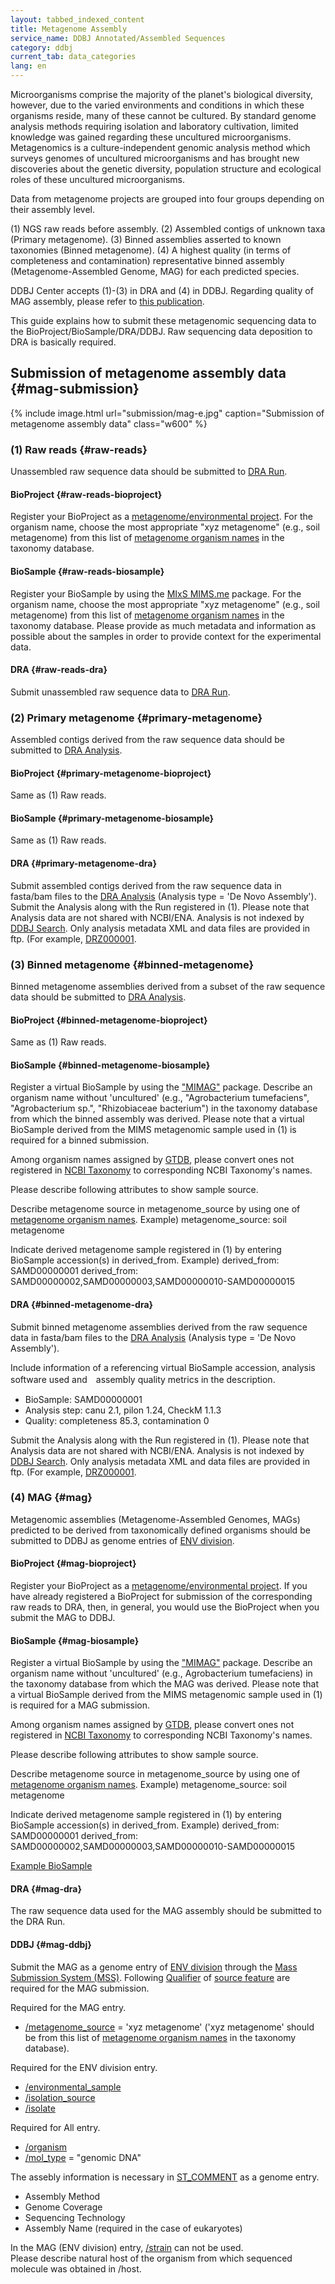 ```yaml
---
layout: tabbed_indexed_content
title: Metagenome Assembly
service_name: DDBJ Annotated/Assembled Sequences
category: ddbj
current_tab: data_categories
lang: en
---
```


Microorganisms comprise the majority of the planet's biological
diversity, however, due to the varied environments and conditions in
which these organisms reside, many of these cannot be cultured. By
standard genome analysis methods requiring isolation and laboratory
cultivation, limited knowledge was gained regarding these uncultured
microorganisms. Metagenomics is a culture-independent genomic analysis
method which surveys genomes of uncultured microorganisms and has
brought new discoveries about the genetic diversity, population
structure and ecological roles of these uncultured microorganisms.

Data from metagenome projects are grouped into four groups depending on their assembly level.

(1) NGS raw reads before assembly.
(2) Assembled contigs of unknown taxa (Primary metagenome).
(3) Binned assemblies asserted to known taxonomies (Binned metagenome).
(4) A highest quality (in terms of completeness and contamination) representative binned assembly (Metagenome-Assembled Genome, MAG) for each predicted species.

DDBJ Center accepts (1)-(3) in DRA and (4) in DDBJ. Regarding quality of MAG assembly, please refer to [this publication](https://www.nature.com/articles/nbt.3893).

This guide explains how to submit these metagenomic sequencing data to
the BioProject/BioSample/DRA/DDBJ. Raw sequencing data deposition to DRA is basically required.

## Submission of metagenome assembly data  {#mag-submission}

{% include image.html url="submission/mag-e.jpg" caption="Submission of metagenome assembly data" class="w600" %}

### (1) Raw reads {#raw-reads}

Unassembled raw sequence data should be submitted to [DRA
Run](/dra/submission-e.html).

#### BioProject  {#raw-reads-bioproject}

Register your BioProject as a [metagenome/environmental
project](/bioproject/project-info-e.html#Project-type). For the organism
name, choose the most appropriate "xyz metagenome" (e.g., soil
metagenome) from this list of [metagenome organism
names](https://www.ncbi.nlm.nih.gov/Taxonomy/Browser/wwwtax.cgi?mode=Undef&id=408169&lvl=3&p=mapview&p=has_linkout&p=blast_url&p=genome_blast&keep=1&srchmode=3&unlock/)
in the taxonomy database.

#### BioSample  {#raw-reads-biosample}

Register your BioSample by using the [MIxS MIMS.me](/biosample/sample-info-e.html#mixs) package.
For the organism name, choose the most appropriate "xyz
metagenome" (e.g., soil metagenome) from this list of [metagenome
organism
names](https://www.ncbi.nlm.nih.gov/Taxonomy/Browser/wwwtax.cgi?mode=Undef&id=408169&lvl=3&p=mapview&p=has_linkout&p=blast_url&p=genome_blast&keep=1&srchmode=3&unlock/)
in the taxonomy database. Please provide as much metadata and
information as possible about the samples in order to provide context
for the experimental data.

#### DRA  {#raw-reads-dra}

Submit unassembled raw sequence data to [DRA
Run](/dra/submission-e.html).

### (2) Primary metagenome {#primary-metagenome}

Assembled contigs derived from the raw sequence data should be submitted to [DRA Analysis](/dra/submission-e.html).

#### BioProject  {#primary-metagenome-bioproject}

Same as (1) Raw reads.

#### BioSample  {#primary-metagenome-biosample}

Same as (1) Raw reads.

#### DRA  {#primary-metagenome-dra}

Submit assembled contigs derived from the raw sequence data in fasta/bam
files to the [DRA Analysis](/dra/metadata-e.html#Analysis_Type)
(Analysis type = 'De Novo Assembly'). Submit the Analysis along with the
Run registered in (1). Please note that Analysis data are not shared with NCBI/ENA.
Analysis is not indexed by [DDBJ Search](https://ddbj.nig.ac.jp/search). Only analysis metadata XML and data files are provided in ftp. (For example, [DRZ000001](https://ddbj.nig.ac.jp/public/ddbj_database/dra/fastq/DRA000/DRA000072/).

### (3) Binned metagenome {#binned-metagenome}

Binned metagenome assemblies derived from a subset of the raw sequence data should be submitted to [DRA Analysis](/dra/submission-e.html).

#### BioProject  {#binned-metagenome-bioproject}

Same as (1) Raw reads.

#### BioSample  {#binned-metagenome-biosample}

Register a virtual BioSample by using the ["MIMAG"](/biosample/sample-info-e.html#mixs) package. Describe
an organism name without 'uncultured' (e.g., "Agrobacterium tumefaciens", "Agrobacterium sp.", "Rhizobiaceae bacterium")
in the taxonomy database from which the binned assembly was derived. Please note
that a virtual BioSample derived from the MIMS metagenomic sample used
in (1) is required for a binned submission.

Among organism names assigned by [GTDB](https://gtdb.ecogenomic.org/), please convert ones not registered in [NCBI Taxonomy](https://www.ncbi.nlm.nih.gov/Taxonomy/Browser/wwwtax.cgi) to corresponding NCBI Taxonomy's names.

Please describe following attributes to show sample source.

Describe metagenome source in metagenome_source by using one of [metagenome organism
names](https://www.ncbi.nlm.nih.gov/Taxonomy/Browser/wwwtax.cgi?mode=Undef&id=408169&lvl=3&p=mapview&p=has_linkout&p=blast_url&p=genome_blast&keep=1&srchmode=3&unlock/).
Example)
metagenome_source: soil metagenome

Indicate derived metagenome sample registered in (1) by entering BioSample accession(s) in derived_from.
Example)
derived_from: SAMD00000001
derived_from: SAMD00000002,SAMD00000003,SAMD00000010-SAMD00000015

#### DRA  {#binned-metagenome-dra}

Submit binned metagenome assemblies derived from the raw sequence data
in fasta/bam files to the [DRA
Analysis](/dra/metadata-e.html#Analysis_Type) (Analysis type = 'De
Novo Assembly').

Include information of a referencing virtual BioSample accession, analysis software used and　assembly quality metrics in the description.
- BioSample: SAMD00000001
- Analysis step: canu 2.1, pilon 1.24, CheckM 1.1.3
- Quality: completeness 85.3, contamination 0

Submit the Analysis along with the Run
registered in (1). Please note that Analysis data are not shared with NCBI/ENA.
Analysis is not indexed by [DDBJ Search](https://ddbj.nig.ac.jp/search). Only analysis metadata XML and data files are provided in ftp. (For example, [DRZ000001](https://ddbj.nig.ac.jp/public/ddbj_database/dra/fastq/DRA000/DRA000072/).

### (4) MAG {#mag}

Metagenomic assemblies (Metagenome-Assembled Genomes, MAGs) predicted to be
derived from taxonomically defined organisms should be submitted to DDBJ
as genome entries of [ENV division](/ddbj/env-e.html).

#### BioProject  {#mag-bioproject}

Register your BioProject as a [metagenome/environmental
project](/bioproject/project-info-e.html#Project-type). If you have
already registered a BioProject for submission of the corresponding raw
reads to DRA, then, in general, you would use the BioProject when you
submit the MAG to DDBJ.

#### BioSample  {#mag-biosample}

Register a virtual BioSample by using the ["MIMAG"](/biosample/sample-info-e.html#mixs) package.
Describe an organism name without 'uncultured' (e.g., Agrobacterium tumefaciens)
in the taxonomy database from which the MAG was derived. Please note
that a virtual BioSample derived from the MIMS metagenomic sample used
in (1) is required for a MAG submission.

Among organism names assigned by [GTDB](https://gtdb.ecogenomic.org/), please convert ones not registered in [NCBI Taxonomy](https://www.ncbi.nlm.nih.gov/Taxonomy/Browser/wwwtax.cgi) to corresponding NCBI Taxonomy's names.

Please describe following attributes to show sample source.

Describe metagenome source in metagenome_source by using one of [metagenome organism
names](https://www.ncbi.nlm.nih.gov/Taxonomy/Browser/wwwtax.cgi?mode=Undef&id=408169&lvl=3&p=mapview&p=has_linkout&p=blast_url&p=genome_blast&keep=1&srchmode=3&unlock/).
Example)
metagenome_source: soil metagenome

Indicate derived metagenome sample registered in (1) by entering BioSample accession(s) in derived_from.
Example)
derived_from: SAMD00000001
derived_from: SAMD00000002,SAMD00000003,SAMD00000010-SAMD00000015

[Example BioSample](https://docs.google.com/spreadsheets/d/1VCCuSwvIRfp5-DT8cnvvAwWH4C7wbDFSjHQ_q3f3BII/edit#gid=272411182)

#### DRA  {#mag-dra}

The raw sequence data used for the MAG assembly should be submitted to
the DRA Run.

#### DDBJ  {#mag-ddbj}

Submit the MAG as a genome entry of [ENV division](/ddbj/env-e.html)
through the [Mass Submission System (MSS)](/ddbj/mss-e.html).
Following [Qualifier](/ddbj/qualifiers-e.html) of [source feature](/ddbj/features-e.html#source) are required for the MAG submission.

Required for the MAG entry.
- [/metagenome_source](/ddbj/qualifiers-e.html#metagenome_source) = 'xyz metagenome' ('xyz metagenome' should be from this list of [metagenome organism names](https://www.ncbi.nlm.nih.gov/Taxonomy/Browser/wwwtax.cgi?mode=Undef&id=408169&lvl=3&p=mapview&p=has_linkout&p=blast_url&p=genome_blast&keep=1&srchmode=3&unlock/) in the taxonomy database).

Required for the ENV division entry.

- [/environmental_sample](/ddbj/qualifiers-e.html#environmental_sample)
- [/isolation_source](/ddbj/qualifiers-e.html#isolation_source)
- [/isolate](/ddbj/qualifiers-e.html#isolate)

Required for All entry.
- [/organism](/ddbj/organism-e.html#MAG )
- [/mol_type](/ddbj/qualifiers-e.html#mol_type) = "genomic DNA"

The assebly information is necessary in [ST_COMMENT](/ddbj/file-format-e.html#describing_st_comment) as a genome entry.

- Assembly Method
- Genome Coverage
- Sequencing Technology
- Assembly Name (required in the case of eukaryotes)

In the MAG (ENV division) entry,
[/strain](/ddbj/qualifiers-e.html#strain) can not be used.    
Please describe natural host of the organism from which sequenced molecule was obtained in /host.


